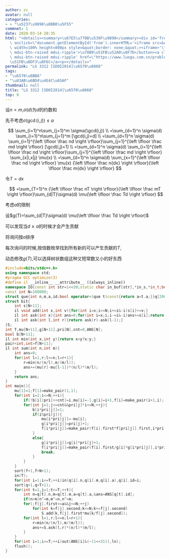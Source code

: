 ```yaml
---
author: zc
avatar: null
categories:
- - "\u5237\u9898\u8BB0\u5F55"
commnet: 1
date: 2020-03-14 20:35
html: "<details><summary>\u67E5\u770B\u539F\u9898</summary><div id='from'></div><p><button\
  \ onclick=\"document.getElementById('from').innerHTML='<iframe src=&quot;https://www.luogu.com.cn/problem/P3312&quot;\
  \ width=100% height=800px style=&quot;border: none;&quot;><iframe>'\" class='mdui-btn\
  \ mdui-btn-raised mdui-ripple'>\u70B9\u51FB\u52A0\u8F7D</button><a class='mdui-btn\
  \ mdui-btn-raised mdui-ripple' href=\"https://www.luogu.com.cn/problem/P3312\" target='_blank'>\u70B9\
  \u51FB\u8DF3\u8F6C</a><p></details>"
permalink: "LG 3312 [SDOI2014]\u6570\u8868"
tags:
- "\u6570\u8BBA"
- "\u83AB\u6BD4\u4E4C\u65AF"
thumbnail: null
title: "LG 3312 [SDOI2014]\u6570\u8868"
top: 0
---
```

设$n<m$,$\sigma(d)$为$d$的约数和

先不考虑$\sigma(\gcd(i,j))\le a$

$$
\sum_{i=1}^n\sum_{j=1}^m \sigma(\gcd(i,j))
\\
=\sum_{d=1}^n \sigma(d) \sum_{i=1}^n\sum_{j=1}^m [\gcd(i,j)=d]
\\
=\sum_{d=1}^n \sigma(d) \sum_{i=1}^{\left \lfloor \frac nd \right \rfloor}\sum_{j=1}^{\left \lfloor \frac md \right \rfloor} [\gcd(i,j)=1]
\\
=\sum_{d=1}^n \sigma(d) \sum_{i=1}^{\left \lfloor \frac nd \right \rfloor}\sum_{j=1}^{\left \lfloor \frac md \right \rfloor} \sum_{x|i,x|j} \mu(x)
\\
=\sum_{d=1}^n \sigma(d) \sum_{x=1}^{\left \lfloor \frac nd \right \rfloor} \mu(x) {\left \lfloor \frac n{dx} \right \rfloor}{\left \lfloor \frac m{dx} \right \rfloor}
$$

令$T=dx$

$$
=\sum_{T=1}^n {\left \lfloor \frac nT \right \rfloor}{\left \lfloor \frac mT \right \rfloor}\sum_{d|T}\sigma(d) \mu(\left \lfloor \frac Td \right \rfloor) 
$$

考虑$a$的限制

设$g(T)=\sum_{d|T}\sigma(d) \mu(\left \lfloor \frac Td \right \rfloor)$

可以发现当$d\ge a$的时候才会产生贡献

将询问按$a$排序

每次询问的时候,按倍数枚举找到所有新的可以产生贡献的$T$,

动态修改$g(T)$,可以选择树状数组这种又短常数又小的好东西
```cpp
#include<bits/stdc++.h>
using namespace std;
#pragma GCC optimize(3)
#define il __inline__ __attribute__ ((always_inline))
namespace IO{const int str=1<<20;static char in_buf[str],*in_s,*in_t;bool __=0;il char gc(){return (in_s==in_t)&&(in_t=(in_s=in_buf)+fread(in_buf,1,str,stdin)),in_s==in_t?EOF:*in_s++;}il void in(char &ch){if(__)return;char c;while((c=gc())!=EOF&&isspace(c));if(c==EOF)__=1;else ch=c;}il void in(char *ch){*ch='\0';if(__)return;char c;while((c=gc())!=EOF&&isspace(c));if(c==EOF){__=1;return;}*ch=c;ch++;while((c=gc())!=EOF&&!isspace(c))*ch=c,ch++;if(c==EOF)__=1;*ch='\0';}template<typename T>il void in(T &x){if(__)return;char c=gc();bool f=0;while(c!=EOF&&(c<'0'||c>'9'))f^=(c=='-'),c=gc();if(c==EOF){__=1;return;}x=0;while(c!=EOF&&'0'<=c&&c<='9')x=x*10+c-48,c=gc();if(c==EOF)__=1;if(f)x=-x;}template<typename T,typename ... arr>il void in(T &x,arr & ... y){in(x),in(y...);}const char ln='\n';static char out_buf[str],*out_s=out_buf,*out_t=out_buf+str;il void flush(){fwrite(out_buf,1,out_s-out_buf,stdout);out_s=out_buf;}il void pt(char c){(out_s==out_t)?(fwrite(out_s=out_buf,1,str,stdout),*out_s++=c):(*out_s++=c);}il void out(const char* s){while(*s)pt(*s++);}il void out(char* s){while(*s)pt(*s++);}il void out(char c){pt(c);}template<typename T>il void out(T x){if(!x){pt('0');return;}if(x<0)pt('-'),x=-x;char a[50],t=0;while(x)a[t++]=x%10,x/= 10;while(t--)pt(a[t]+'0');}template<typename T,typename ... arr>il void out(T x,arr & ... y){out(x),out(y...);}}using namespace IO;
const int N=100000;
struct que{int n,m,a,id;bool operator<(que t)const{return a<t.a;}}q[20001];
struct bit{
    int s[N+11];
    il void add(int x,int v){for(int i=x;i<=N;i+=i&-i)s[i]+=v;}
    il int ask(int x){int ans=0;for(int i=x;i;i-=i&-i)ans+=s[i];return ans;}
    il int ask(int l,int r){return ask(r)-ask(l-1);}
}S;
int T,mu[N+11],g[N+11],pri[N],cnt=0,ANS[N];
bool b[N+11];
il int min(int x,int y){return x<y?x:y;}
pair<int,int>f[N+11];
il int sum(int n,int m){
    int ans=0;
    for(int l=1,r;l<=n;l=r+1){
        r=min(n/(n/l),m/(m/l));
        ans+=(mu[r]-mu[l-1])*(n/l)*(m/l);
    }
    return ans;
}
int main(){
    mu[1]=1;f[1]=make_pair(1,1);
    for(int i=2;i<=N;++i){
        if(!b[i])pri[++cnt]=i,mu[i]=-1,g[i]=i+1,f[i]=make_pair(i+1,i);
        for(int j=1;j<=cnt&&pri[j]*i<=N;++j){
            b[i*pri[j]]=1;
            if(i%pri[j]){
                mu[i*pri[j]]=-mu[i];
                g[i*pri[j]]=pri[j]+1;
                f[i*pri[j]]=make_pair(f[i].first*f[pri[j]].first,i*pri[j]);
            }
            else{
                g[i*pri[j]]=g[i]*pri[j]+1;
                f[i*pri[j]]=make_pair(f[i].first/g[i]*g[i*pri[j]],i*pri[j]);
                break;
            }
        }
    }
    sort(f+1,f+N+1);
    in(T);
    for(int i=1;i<=T;++i)in(q[i].n,q[i].m,q[i].a),q[i].id=i;
    sort(q+1,q+T+1);
    for(int t=1,j=1;t<=T;++t){
        int n=q[t].n,m=q[t].m,a=q[t].a,&ans=ANS[q[t].id];
        if(n>m)n^=m,m^=n,n^=m;
        for(;f[j].first<=a&&j<=N;++j)
            for(int k=f[j].second;k<=N;k+=f[j].second)
                S.add(k,f[j].first*mu[k/f[j].second]);
        for(int l=1,r;l<=n;l=r+1){
            r=min(n/(n/l),m/(m/l));
            ans+=S.ask(l,r)*(n/l)*(m/l);
        }
    }
    for(int i=1;i<=T;++i)out(ANS[i]&(~(1<<31)),ln);
    flush();
}
```

